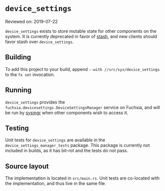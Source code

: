 # `device_settings`

Reviewed on: 2019-07-22

`device_settings` exists to store mutable state for other components on the
system. It is currently deprecated in favor of [stash](../stash/README.md), and
new clients should favor stash over `device_settings`.

## Building

To add this project to your build, append `--with
//src/sys/device_settings` to the `fx set` invocation.

## Running

`device_settings` provides the `fuchsia.devicesettings.DeviceSettingsManager`
service on Fuchsia, and will be run by [sysmgr](../sysmgr/README.md) when other
components wish to access it.

## Testing

Unit tests for `device_settings` are available in the
`device_settings_manager_tests` package. This package is currently not included
in builds, as it has bit-rot and the tests do not pass.

## Source layout

The implementation is located in `src/main.rs`. Unit tests are co-located with
the implementation, and thus live in the same file.

